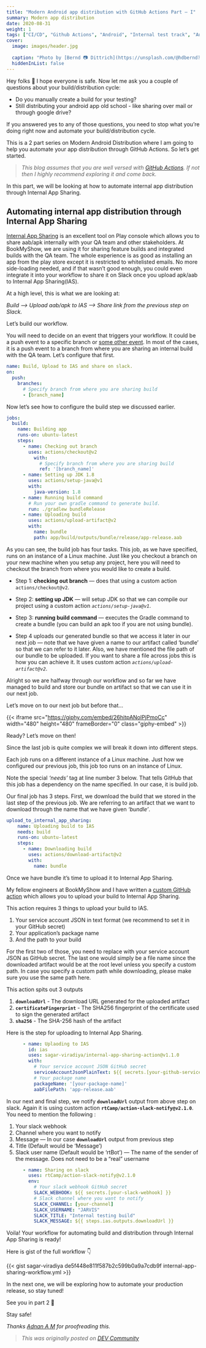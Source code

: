 ```yaml
---
title: "Modern Android app distribution with GitHub Actions Part — I"
summary: Modern app distribution
date: 2020-08-31
weight: 1
tags: ["CI/CD", "Github Actions", "Android", "Internal test track", "Automation"]
cover:
  image: images/header.jpg 
  
  caption: "Photo by [Bernd 📷 Dittrich](https://unsplash.com/@hdbernd?utm_content=creditCopyText&utm_medium=referral&utm_source=unsplash) on [Unsplash](https://unsplash.com/photos/white-and-green-bus-on-road-during-daytime-0vAAngcguI0?utm_content=creditCopyText&utm_medium=referral&utm_source=unsplash)"
  hiddenInList: false
---
```


Hey folks 👋 I hope everyone is safe. Now let me ask you a couple of questions about your build/distribution cycle:

- Do you manually create a build for your testing?
- Still distributing your android app old school - like sharing over mail or through google drive?

If you answered yes to any of those questions, you need to stop what you’re doing right now and automate your build/distribution cycle.

This is a 2 part series on Modern Android Distribution where I am going to help you automate your app distribution through GitHub Actions. So let’s get started.

> *This blog assumes that you are well versed with [GitHub Actions](https://github.com/features/actions). If not then I highly recommend exploring it and come back.*

In this part, we will be looking at how to automate internal app distribution through Internal App Sharing.

## Automating internal app distribution through Internal App Sharing

[Internal App Sharing](https://support.google.com/googleplay/android-developer/answer/9303479?hl=en) is an excellent tool on Play console which allows you to share aab/apk internally with your QA team and other stakeholders. At BookMyShow, we are using it for sharing feature builds and integrated builds with the QA team. The whole experience is as good as installing an app from the play store except it is restricted to whitelisted emails. No more side-loading needed, and if that wasn’t good enough, you could even integrate it into your workflow to share it on Slack once you upload apk/aab to Internal App Sharing(IAS).

At a high level, this is what we are looking at:

*Build —> Upload aab/apk to IAS —> Share link from the previous step on Slack.*

Let’s build our workflow.

You will need to decide on an event that triggers your workflow. It could be a push event to a specific branch or [some other event](https://docs.github.com/en/actions/configuring-and-managing-workflows/configuring-a-workflow#triggering-a-workflow-with-events). In most of the cases, it is a push event to a branch from where you are sharing an internal build with the QA team. Let’s configure that first.

```yml
name: Build, Upload to IAS and share on slack.
on:
  push:
    branches:
      # Specify branch from where you are sharing build
      - [branch_name]
```

Now let’s see how to configure the build step we discussed earlier.

```yml
jobs:
  build:
    name: Building app
    runs-on: ubuntu-latest
    steps:
      - name: Checking out branch
        uses: actions/checkout@v2
          with:
            # Specify branch from where you are sharing build        
            ref: '[branch_name]'
      - name: Setting up JDK 1.8
        uses: actions/setup-java@v1
        with:
          java-version: 1.8
      - name: Running build command
        # Run your own gradle command to generate build.
        run: ./gradlew bundleRelease
      - name: Uploading build
        uses: actions/upload-artifact@v2
        with:
          name: bundle
          path: app/build/outputs/bundle/release/app-release.aab
```

As you can see, the build job has four tasks. This job, as we have specified, runs on an instance of a Linux machine. Just like you checkout a branch on your new machine when you setup any project, here you will need to checkout the branch from where you would like to create a build. 

- Step 1: **checking out branch** — does that using a custom action `actions/checkout@v2`. 

- Step 2: **setting up JDK** — will setup JDK so that we can compile our project using a custom action *`actions/setup-java@v1`*.

- Step 3: **running build command** — executes the Gradle command to create a bundle (you can build an apk too if you are not using bundle). 

- Step 4 uploads our generated bundle so that we access it later in our next job — note that we have given a name to our artifact called ‘bundle’ so that we can refer to it later. Also, we have mentioned the file path of our bundle to be uploaded. If you want to share a file across jobs this is how you can achieve it. It uses custom action *`actions/upload-artifact@v2`*.

Alright so we are halfway through our workflow and so far we have managed to build and store our bundle on artifact so that we can use it in our next job.

Let’s move on to our next job but before that…

{{< iframe src="https://giphy.com/embed/26hitpANolPjPmoCc" width="480" height="480" frameBorder="0" class="giphy-embed" >}}

Ready? Let’s move on then!

Since the last job is quite complex we will break it down into different steps.

Each job runs on a different instance of a Linux machine. Just how we configured our previous job, this job too runs on an instance of Linux.

Note the special *‘needs’* tag at line number 3 below. That tells GitHub that this job has a dependency on the name specified. In our case, it is build job.

Our final job has 3 steps. First, we download the build that we stored in the last step of the previous job. We are referring to an artifact that we want to download through the name that we have given *‘bundle’*.

```yml
upload_to_internal_app_sharing:
    name: Uploading build to IAS
    needs: build
    runs-on: ubuntu-latest
    steps:
      - name: Downloading build
        uses: actions/download-artifact@v2
        with:
          name: bundle
```

Once we have bundle it’s time to upload it to Internal App Sharing.

My fellow engineers at BookMyShow and I have written a [custom GitHub action](https://github.com/sagar-viradiya/internal-app-sharing-action) which allows you to upload your build to Internal App Sharing.

This action requires 3 things to upload your build to IAS.

1. Your service account JSON in text format (we recommend to set it in your GitHub secret)
2. Your application’s package name
3. And the path to your build

For the first two of those, you need to replace with your service account JSON as GitHub secret. The last one would simply be a file name since the downloaded artifact would be at the root level unless you specify a custom path. In case you specify a custom path while downloading, please make sure you use the same path here.

This action spits out 3 outputs

1. **`downloadUrl`** - The download URL generated for the uploaded artifact
2. **`certificateFingerprint`** - The SHA256 fingerprint of the certificate used to sign the generated artifact
3. **`sha256`** - The SHA-256 hash of the artifact

Here is the step for uploading to Internal App Sharing.

```yml
      - name: Uplaoding to IAS
        id: ias
        uses: sagar-viradiya/internal-app-sharing-action@v1.1.0
        with:
          # Your service account JSON GitHub secret
          serviceAccountJsonPlainText: ${{ secrets.[your-github-service-acc-json-secret] }}
          # Your package name 
          packageName: '[your-package-name]'
          aabFilePath: 'app-release.aab'
```

In our next and final step, we notify **`downloadUrl`** output from above step on slack. Again it is using custom action **`rtCamp/action-slack-notify@v2.1.0`**. You need to mention the following :

1. Your slack webhook
2. Channel where you want to notify
3. Message — In our case **`downloadUrl`** output from previous step
4. Title (Default would be ‘Message’)
5. Slack user name (Default would be ‘rtBot’) — The name of the sender of the message. Does not need to be a “real” username

```yml
      - name: Sharing on slack
        uses: rtCamp/action-slack-notify@v2.1.0
        env:
          # Your slack webhook GitHub secret
          SLACK_WEBHOOK: ${{ secrets.[your-slack-webhook] }}
          # Slack channel where you want to notify
          SLACK_CHANNEL: [your-channel]
          SLACK_USERNAME: "JARVIS"
          SLACK_TITLE: "Internal testing build"
          SLACK_MESSAGE: ${{ steps.ias.outputs.downloadUrl }}
```

Voila! Your workflow for automating build and distribution through Internal App Sharing is ready!

Here is gist of the full workflow 👇

{{< gist sagar-viradiya de5f448e811f587b2c599b0a9a7cdb9f internal-app-sharing-workflow.yml >}}

In the next one, we will be exploring how to automate your production release, so stay tuned!

See you in part 2 👋

Stay safe!

*Thanks [Adnan A M](https://medium.com/u/6e51ff92a37b) for proofreading this.*

> *This was originally posted on [DEV Community](https://dev.to/sagarviradiya/modern-android-app-distribution-with-github-actions-part-i-5pp)*